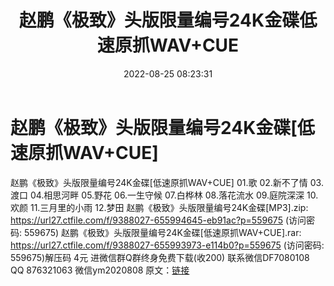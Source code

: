 ﻿---
title: 赵鹏《极致》头版限量编号24K金碟低速原抓WAV+CUE
date: 2022-08-25 08:23:31
categories: 新碟专辑、稀有等精品
tags: 华语中文
---
# 赵鹏《极致》头版限量编号24K金碟[低速原抓WAV+CUE]

赵鹏《极致》头版限量编号24K金碟[低速原抓WAV+CUE]
01.歌
02.新不了情
03.渡口
04.相思河畔
05.野花
06.一生守候
07.白桦林
08.落花流水
09.庭院深深
10.欢颜
11.三月里的小雨
12.梦田
赵鹏《极致》头版限量编号24K金碟[MP3].zip: https://url27.ctfile.com/f/9388027-655994645-eb91ac?p=559675
(访问密码: 559675)
赵鹏《极致》头版限量编号24K金碟[低速原抓WAV+CUE].rar: https://url27.ctfile.com/f/9388027-655993973-e114b0?p=559675
(访问密码: 559675)解压码 4元
进微信群Q群终身免费下载(收200)
联系微信DF7080108 QQ 876321063
微信ym2020808
原文：[链接](https://blog.sina.com.cn/s/blog_1647c7e7601030z1u.html)